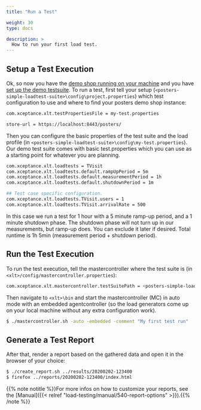 ```yaml
---
title: "Run a Test"

weight: 30
type: docs

description: >
  How to run your first load test.
---
```


## Setup a Test Execution

Ok, so now you have the [demo shop running on your machine](../20-demo-application/) and you have [set up the demo testsuite](../30-demo-test-suite/). To run a test, first tell your setup (`<posters-simple-loadtest-suite>\config\project.properties`) which test configuration to use and where to find your posters demo shop instance:

```bash
com.xceptance.xlt.testPropertiesFile = my-test.properties

store-url = https://localhost:8443/posters/
```

Then you can configure the basic properties of the test suite and the load profile (in `<posters-simple-loadtest-suite>\config\my-test.properties`). Our demo test suite comes with basic test.properties which you can use as a starting point for whatever you are planning.

```bash
com.xceptance.xlt.loadtests = TVisit
com.xceptance.xlt.loadtests.default.rampUpPeriod = 5m
com.xceptance.xlt.loadtests.default.measurementPeriod = 1h
com.xceptance.xlt.loadtests.default.shutdownPeriod = 1m

## Test case specific configuration.
com.xceptance.xlt.loadtests.TVisit.users = 1
com.xceptance.xlt.loadtests.TVisit.arrivalRate = 500
```

In this case we run a test for 1 hour with a 5 minute ramp-up period, and a 1 minute shutdown phase. The shutdown phase will not turn up in our measurements, but ramp-up does. You can exclude it later if desired. Total runtime is 1h 5min (measurement period + shutdown period).

## Run the Test Execution

To run the test execution, tell the mastercontroller where the test suite is (in `<xlt>/config/mastercontroller.properties`):

```bash
com.xceptance.xlt.mastercontroller.testSuitePath = <posters-simple-loadtest-suite>
```

Then navigate to `<xlt>\bin` and start the mastercontroller (MC) in auto mode with an embedded agentcontroller (so the load generators come up on your local machine without any extra configuration work). 

```bash
$ ./mastercontroller.sh -auto -embedded -comment "My first test run"
```

## Generate a Test Report

After that, render a report based on the gathered data and open it in the browser of your choice:

```bash
$ ./create_report.sh ../results/20200202-123400
$ firefox ../reports/20200202-123400/index.html
```

{{% note notitle %}}For more infos on how to customize your reports, see the [Manual]({{< relref "load-testing/manual/540-report-options" >}}).{{% /note %}}

